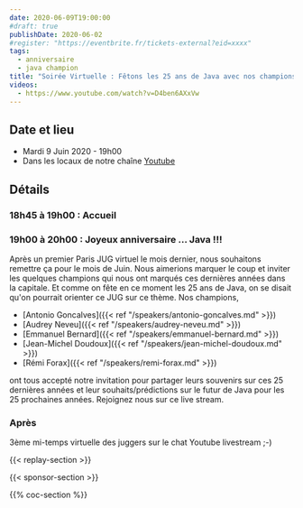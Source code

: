 ```yaml
---
date: 2020-06-09T19:00:00
#draft: true
publishDate: 2020-06-02
#register: "https://eventbrite.fr/tickets-external?eid=xxxx"
tags:
  - anniversaire
  - java champion
title: "Soirée Virtuelle : Fêtons les 25 ans de Java avec nos champions"
videos:
  - https://www.youtube.com/watch?v=D4ben6AXxVw
---
```


## Date et lieu

- Mardi 9 Juin 2020 - 19h00
- Dans les locaux de notre chaîne [Youtube](https://www.twitch.tv/parisjug)

## Détails

### 18h45 à 19h00 : Accueil

### 19h00 à 20h00 : Joyeux anniversaire ... Java !!!

Après un premier Paris JUG virtuel le mois dernier, nous souhaitons remettre ça pour le mois de Juin. Nous aimerions marquer le coup et inviter les quelques champions qui nous ont marqués ces dernières années dans la capitale. Et comme on fête en ce moment les 25 ans de Java, on se disait qu'on pourrait orienter ce JUG sur ce thème. Nos champions,

- [Antonio Goncalves]({{< ref "/speakers/antonio-goncalves.md" >}})
- [Audrey Neveu]({{< ref "/speakers/audrey-neveu.md" >}})
- [Emmanuel Bernard]({{< ref "/speakers/emmanuel-bernard.md" >}})
- [Jean-Michel Doudoux]({{< ref "/speakers/jean-michel-doudoux.md" >}})
- [Rémi Forax]({{< ref "/speakers/remi-forax.md" >}})

ont tous accepté notre invitation pour partager leurs souvenirs sur ces 25 dernières années et leur souhaits/prédictions sur le futur de Java pour les 25 prochaines années. Rejoignez nous sur ce live stream.

### Après

3ème mi-temps virtuelle des juggers sur le chat Youtube livestream ;-)

{{< replay-section >}}

{{< sponsor-section >}}

{{% coc-section %}}
